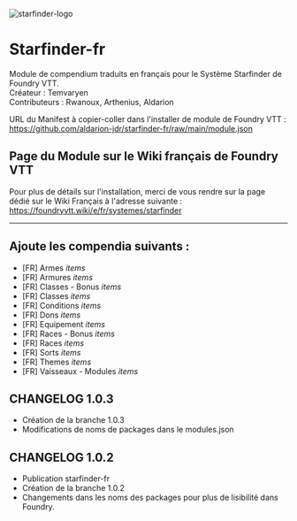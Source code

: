![starfinder-logo](https://www.black-book-editions.fr/contenu/partners/tonyb/image/starfinder_1000x200.png "starfinder-logo")
# Starfinder-fr
Module de compendium traduits en français pour le Système Starfinder de Foundry VTT.  
Créateur : Temvaryen  
Contributeurs : Rwanoux, Arthenius, Aldarion  
  
URL du Manifest à copier-coller dans l'installer de module de Foundry VTT :  
https://github.com/aldarion-jdr/starfinder-fr/raw/main/module.json

## Page du Module sur le Wiki français de Foundry VTT
Pour plus de détails sur l'installation, merci de vous rendre sur la page dédié sur le Wiki Français à l'adresse suivante :
https://foundryvtt.wiki/e/fr/systemes/starfinder  
  
***
  
## Ajoute les compendia suivants :

* [FR] Armes *items*
* [FR] Armures *items*
* [FR] Classes - Bonus *items*
* [FR] Classes *items*
* [FR] Conditions *items*
* [FR] Dons *items*
* [FR] Equipement *items*
* [FR] Races - Bonus *items*
* [FR] Races *items*
* [FR] Sorts *items*
* [FR] Themes *items*
* [FR] Vaisseaux - Modules *items*
  
## CHANGELOG 1.0.3

* Création de la branche 1.0.3
* Modifications de noms de packages dans le modules.json
  
## CHANGELOG 1.0.2

* Publication starfinder-fr
* Création de la branche 1.0.2
* Changements dans les noms des packages pour plus de lisibilité dans Foundry.
